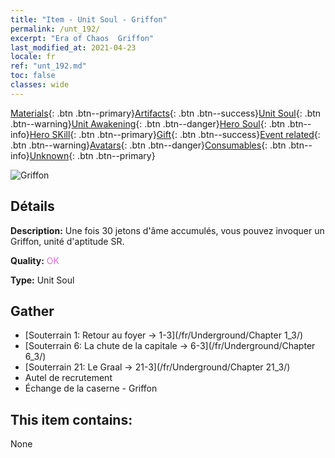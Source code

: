 ```yaml
---
title: "Item - Unit Soul - Griffon"
permalink: /unt_192/
excerpt: "Era of Chaos  Griffon"
last_modified_at: 2021-04-23
locale: fr
ref: "unt_192.md"
toc: false
classes: wide
---
```

 [Materials](/ItemsFR/){: .btn .btn--primary}[Artifacts](/ItemsFR/Artifacts/){: .btn .btn--success}[Unit Soul](/ItemsFR/UnitSoul/){: .btn .btn--warning}[Unit Awakening](/ItemsFR/UnitAwakening/){: .btn .btn--danger}[Hero Soul](/ItemsFR/HeroSoul/){: .btn .btn--info}[Hero SKill](/ItemsFR/HeroSkill/){: .btn .btn--primary}[Gift](/ItemsFR/Gift/){: .btn .btn--success}[Event related](/ItemsFR/Events/){: .btn .btn--warning}[Avatars](/ItemsFR/Avatars/){: .btn .btn--danger}[Consumables](/ItemsFR/Consumables/){: .btn .btn--info}[Unknown](/ItemsFR/Unknown/){: .btn .btn--primary}

 ![Griffon](/images/u/ti_shijiu.jpg)

## Détails
 **Description:** Une fois 30 jetons d'âme accumulés, vous pouvez invoquer un Griffon, unité d'aptitude SR.

 **Quality:** <span style="color: #DA70D6">OK</span>

 **Type:** Unit Soul

## Gather

*    [Souterrain 1: Retour au foyer -> 1-3](/fr/Underground/Chapter 1_3/) 
*    [Souterrain 6: La chute de la capitale -> 6-3](/fr/Underground/Chapter 6_3/) 
*    [Souterrain 21: Le Graal -> 21-3](/fr/Underground/Chapter 21_3/) 
*    Autel de recrutement 
*    Échange de la caserne - Griffon 

## This item contains:

  None

